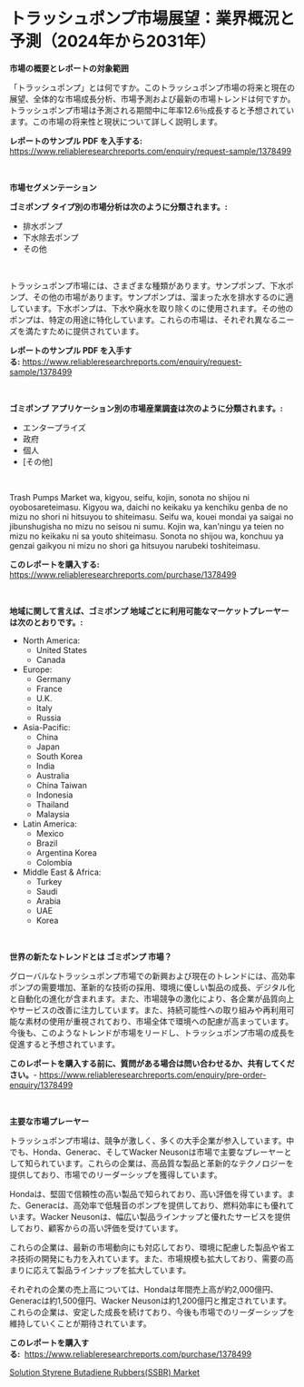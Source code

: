 <p><h1>トラッシュポンプ市場展望：業界概況と予測（2024年から2031年）</h1></p><p><strong>市場の概要とレポートの対象範囲</strong></p>
<p><p>「トラッシュポンプ」とは何ですか。このトラッシュポンプ市場の将来と現在の展望、全体的な市場成長分析、市場予測および最新の市場トレンドは何ですか。トラッシュポンプ市場は予測される期間中に年率12.6％成長すると予想されています。この市場の将来性と現状について詳しく説明します。</p></p>
<p><strong>レポートのサンプル PDF を入手する:</strong> <a href="https://www.reliableresearchreports.com/enquiry/request-sample/1378499">https://www.reliableresearchreports.com/enquiry/request-sample/1378499</a></p>
<p>&nbsp;</p>
<p><strong>市場セグメンテーション</strong></p>
<p><strong>ゴミポンプ タイプ別の市場分析は次のように分類されます。:</strong></p>
<p><ul><li>排水ポンプ</li><li>下水除去ポンプ</li><li>その他</li></ul></p>
<p>&nbsp;</p>
<p><p>トラッシュポンプ市場には、さまざまな種類があります。サンプポンプ、下水ポンプ、その他の市場があります。サンプポンプは、溜まった水を排水するのに適しています。下水ポンプは、下水や廃水を取り除くのに使用されます。その他のポンプは、特定の用途に特化しています。これらの市場は、それぞれ異なるニーズを満たすために提供されています。</p></p>
<p><strong>レポートのサンプル PDF を入手する:</strong>&nbsp;<a href="https://www.reliableresearchreports.com/enquiry/request-sample/1378499">https://www.reliableresearchreports.com/enquiry/request-sample/1378499</a></p>
<p>&nbsp;</p>
<p><strong> ゴミポンプ アプリケーション別の市場産業調査は次のように分類されます。:</strong></p>
<p><ul><li>エンタープライズ</li><li>政府</li><li>個人</li><li>[その他]</li></ul></p>
<p>&nbsp;</p>
<p><p>Trash Pumps Market wa, kigyou, seifu, kojin, sonota no shijou ni oyobosareteimasu. Kigyou wa, daichi no keikaku ya kenchiku genba de no mizu no shori ni hitsuyou to shiteimasu. Seifu wa, kouei mondai ya saigai no jibunshugisha no mizu no seisou ni sumu. Kojin wa, kan'ningu ya teien no mizu no keikaku ni sa youto shiteimasu. Sonota no shijou wa, konchuu ya genzai gaikyou ni mizu no shori ga hitsuyou narubeki toshiteimasu.</p></p>
<p><strong>このレポートを購入する:</strong>&nbsp; <a href="https://www.reliableresearchreports.com/purchase/1378499">https://www.reliableresearchreports.com/purchase/1378499</a></p>
<p>&nbsp;</p>
<p><strong>地域に関して言えば、ゴミポンプ 地域ごとに利用可能なマーケットプレーヤーは次のとおりです。:</strong></p>
<p><ul>
    <li>
        North America:
        <ul>
            <li>United States</li>
            <li>Canada</li>
        </ul>
    </li>
    <li>
        Europe:
        <ul>
            <li>Germany</li>
            <li>France</li>
            <li>U.K.</li>
            <li>Italy</li>
            <li>Russia</li>
        </ul>
    </li>
    <li>
        Asia-Pacific:
        <ul>
            <li>China</li>
            <li>Japan</li>
            <li>South Korea</li>
            <li>India</li>
            <li>Australia</li>
            <li>China Taiwan</li>
            <li>Indonesia</li>
            <li>Thailand</li>
            <li>Malaysia</li>
        </ul>
    </li>
    <li>
        Latin America:
        <ul>
            <li>Mexico</li>
            <li>Brazil</li>
            <li>Argentina Korea</li>
            <li>Colombia</li>
        </ul>
    </li>
    <li>
        Middle East & Africa:
        <ul>
            <li>Turkey</li>
            <li>Saudi</li>
            <li>Arabia</li>
            <li>UAE</li>
            <li>Korea</li>
        </ul>
    </li>
    </ul></p>
<p>&nbsp;</p>
<p><strong>世界の新たなトレンドとは ゴミポンプ 市場？</strong></p>
<p><p>グローバルなトラッシュポンプ市場での新興および現在のトレンドには、高効率ポンプの需要増加、革新的な技術の採用、環境に優しい製品の成長、デジタル化と自動化の進化が含まれます。また、市場競争の激化により、各企業が品質向上やサービスの改善に注力しています。また、持続可能性への取り組みや再利用可能な素材の使用が重視されており、市場全体で環境への配慮が高まっています。今後も、このようなトレンドが市場をリードし、トラッシュポンプ市場の成長を促進すると予想されています。</p></p>
<p><strong>このレポートを購入する前に、質問がある場合は問い合わせるか、共有してください。</strong>- <a href="https://www.reliableresearchreports.com/enquiry/pre-order-enquiry/1378499">https://www.reliableresearchreports.com/enquiry/pre-order-enquiry/1378499</a></p>
<p>&nbsp;</p>
<p><strong>主要な市場プレーヤー</strong></p>
<p><p>トラッシュポンプ市場は、競争が激しく、多くの大手企業が参入しています。中でも、Honda、Generac、そしてWacker Neusonは市場で主要なプレーヤーとして知られています。これらの企業は、高品質な製品と革新的なテクノロジーを提供しており、市場でのリーダーシップを獲得しています。</p><p>Hondaは、堅固で信頼性の高い製品で知られており、高い評価を得ています。また、Generacは、高効率で低騒音のポンプを提供しており、燃料効率にも優れています。Wacker Neusonは、幅広い製品ラインナップと優れたサービスを提供しており、顧客からの高い評価を受けています。</p><p>これらの企業は、最新の市場動向にも対応しており、環境に配慮した製品や省エネ技術の開発にも力を入れています。また、市場規模も拡大しており、需要の高まりに応えて製品ラインナップを拡大しています。</p><p>それぞれの企業の売上高については、Hondaは年間売上高が約2,000億円、Generacは約1,500億円、Wacker Neusonは約1,200億円と推定されています。これらの企業は、安定した成長を続けており、今後も市場でのリーダーシップを維持していくことが期待されています。</p></p>
<p><strong>このレポートを購入する:</strong>&nbsp;&nbsp;<a href="https://www.reliableresearchreports.com/purchase/1378499">https://www.reliableresearchreports.com/purchase/1378499</a></p>
<p><p><a href="https://github.com/kathiaseamanalvaradovlprc2h/Market-Research-Report-List-1/blob/main/solution-styrene-butadiene-rubbersssbr-market.md">Solution Styrene Butadiene Rubbers(SSBR) Market</a></p></p>